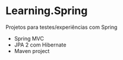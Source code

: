 # Learning.Spring
Projetos para testes/experiências com Spring
<ul>
  <li>Spring MVC</li>
  <li>JPA 2 com Hibernate</li>
  <li>Maven project</li>
</ul>
